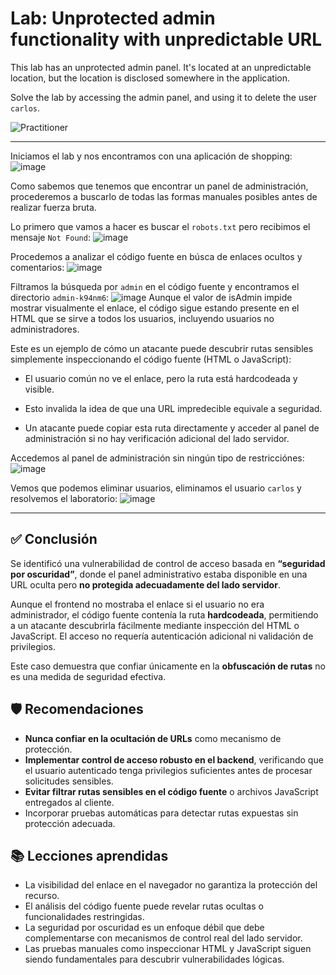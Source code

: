 # Lab: Unprotected admin functionality with unpredictable URL

This lab has an unprotected admin panel. It's located at an unpredictable location, but the location is disclosed somewhere in the application.

Solve the lab by accessing the admin panel, and using it to delete the user `carlos`.

![Practitioner](https://img.shields.io/badge/level-Apprentice-green) 

---

Iniciamos el lab y nos encontramos con una aplicación de shopping:
![image](https://github.com/user-attachments/assets/f5cba30f-c8a8-496c-b1e2-d994b04b89d2)

Como sabemos que tenemos que encontrar un panel de administración, procederemos a buscarlo de todas las formas manuales posibles antes de realizar fuerza bruta.

Lo primero que vamos a hacer es buscar el `robots.txt` pero recibimos el mensaje `Not Found`:
![image](https://github.com/user-attachments/assets/b6628a18-3ddd-4bfe-8ad2-51b117f9573a)

Procedemos a analizar el código fuente en búsca de enlaces ocultos y comentarios:
![image](https://github.com/user-attachments/assets/70c70653-b000-4eb5-847c-6e5ec2118e95)

Filtramos la búsqueda por `admin` en el código fuente y encontramos el directorio `admin-k94nm6`:
![image](https://github.com/user-attachments/assets/f1d8964b-973d-466d-8489-ec95ac0e2e49)
Aunque el valor de isAdmin impide mostrar visualmente el enlace, el código sigue estando presente en el HTML que se sirve a todos los usuarios, incluyendo usuarios no administradores.

Este es un ejemplo de cómo un atacante puede descubrir rutas sensibles simplemente inspeccionando el código fuente (HTML o JavaScript):

- El usuario común no ve el enlace, pero la ruta está hardcodeada y visible.

- Esto invalida la idea de que una URL impredecible equivale a seguridad.

- Un atacante puede copiar esta ruta directamente y acceder al panel de administración si no hay verificación adicional del lado servidor.





Accedemos al panel de administración sin ningún tipo de restricciónes:
![image](https://github.com/user-attachments/assets/96d38fa4-62ec-47fc-b3ee-2377d757fa61)

Vemos que podemos eliminar usuarios, eliminamos el usuario `carlos` y resolvemos el laboratorio:
![image](https://github.com/user-attachments/assets/ad422f45-3ce8-4c76-8c1e-5e8c9df71062)


---

## ✅ Conclusión

Se identificó una vulnerabilidad de control de acceso basada en **“seguridad por oscuridad”**, donde el panel administrativo estaba disponible en una URL oculta pero **no protegida adecuadamente del lado servidor**.

Aunque el frontend no mostraba el enlace si el usuario no era administrador, el código fuente contenía la ruta **hardcodeada**, permitiendo a un atacante descubrirla fácilmente mediante inspección del HTML o JavaScript. El acceso no requería autenticación adicional ni validación de privilegios.

Este caso demuestra que confiar únicamente en la **obfuscación de rutas** no es una medida de seguridad efectiva.

## 🛡️ Recomendaciones

- **Nunca confiar en la ocultación de URLs** como mecanismo de protección.
- **Implementar control de acceso robusto en el backend**, verificando que el usuario autenticado tenga privilegios suficientes antes de procesar solicitudes sensibles.
- **Evitar filtrar rutas sensibles en el código fuente** o archivos JavaScript entregados al cliente.
- Incorporar pruebas automáticas para detectar rutas expuestas sin protección adecuada.

## 📚 Lecciones aprendidas

- La visibilidad del enlace en el navegador no garantiza la protección del recurso.
- El análisis del código fuente puede revelar rutas ocultas o funcionalidades restringidas.
- La seguridad por oscuridad es un enfoque débil que debe complementarse con mecanismos de control real del lado servidor.
- Las pruebas manuales como inspeccionar HTML y JavaScript siguen siendo fundamentales para descubrir vulnerabilidades lógicas.



